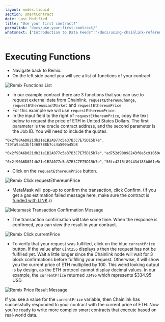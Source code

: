 ```yaml
---
layout: nodes.liquid
section: smartContract
date: Last Modified
title: "Use your first contract!"
permalink: "docs/use-your-first-contract/"
whatsnext: {"Introduction to Data Feeds":"/docs/using-chainlink-reference-contracts/", "Introduction to Chainlink VRF":"/docs/chainlink-vrf/", "Introduction to Using Any API":"/docs/request-and-receive-data/"}
---
```

# Executing Functions

* Navigate back to Remix.
* On the left side panel you will see a list of functions of your contract.

![Remix Functions List](/files/ad5784b-remix.png)

* In our example contract there are 3 functions that you can use to request external data from Chainlink. `requestEthereumChange`, `requestEthereumLastMarket` and `requestEthereumPrice`
* For this example we will use `requestEthereumPrice`.
* In the input field to the right of `requestEthereumPrice`, copy the text below to request the price of ETH in United States Dollars. The first parameter is the oracle contract address, and the second parameter is the Job ID. You will need to include the quotes.

```text requestEthereumPrice
"0x2f90A6D021db21e1B2A077c5a37B3C7E75D15b7e", "29fa9aa13bf1468788b7cc4a500a45b8
```
```text requestEthereumChange
"0x2f90A6D021db21e1B2A077c5a37B3C7E75D15b7e","ad752d90098243f8a5c91059d3e5616c"
```
```text requestEthereumLastMarket
"0x2f90A6D021db21e1B2A077c5a37B3C7E75D15b7e","50fc4215f89443d185b061e5d7af9490"
```

* Click on the `requestEthereumPrice` button.

![Remix Click requestEthereumPrice](/files/332bb9c-Screen_Shot_2020-09-08_at_9.21.52_AM.png)

* MetaMask will pop-up to confirm the transaction, click Confirm. (If you get a gas estimation failed message here, make sure the contract is [funded with LINK](../fund-your-contract/)./)

![Metamask Transaction Confirmation Message](/files/e00834f-metamask.png)

* The transaction confirmation will take some time. When the response is confirmed, you can view the result in your contract.

![Remix Click currentPrice](/files/d28ea86-Screen_Shot_2020-09-08_at_9.22.21_AM.png)

* To verify that your request was fulfilled, click on the blue `currentPrice` button. If the value after `uint256` displays `0` then the request has not be fulfilled yet. Wait a little longer since the Chainlink node will wait for 3 block confirmations before fulfilling your request. Otherwise, it will show you the current price of ETH multiplied by 100. This weird looking output is by design, as the ETH protocol cannot display decimal values. In our example, the `currentPrice` returned `33495` which represents $334.95 USD.

![Remix Price Result Message](/files/d24f0f2-remix.png)

If you see a value for the `currentPrice` variable, then Chainlink has successfully responded to your contract with the current price of ETH. Now you're ready to write more complex smart contracts that execute based on real-world data.